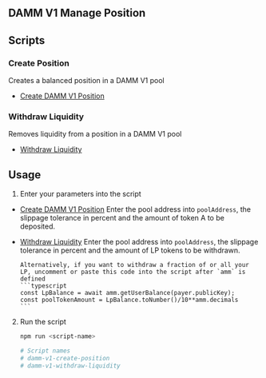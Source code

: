 ## DAMM V1 Manage Position

## Scripts

### Create Position

Creates a balanced position in a DAMM V1 pool

- [Create DAMM V1 Position](./src/create-position.ts)

### Withdraw Liquidity

Removes liquidity from a position in a DAMM V1 pool

- [Withdraw Liquidity](./src/withdraw-liquidity.ts)

## Usage

1. Enter your parameters into the script

- [Create DAMM V1 Position](./src/create-position.ts) Enter the pool address into `poolAddress`, the
  slippage tolerance in percent and the amount of token A to be deposited.

- [Withdraw Liquidity](./src/withdraw-liquidity.ts) Enter the pool address into `poolAddress`, the
  slippage tolerance in percent and the amount of LP tokens to be withdrawn.

      Alternatively, if you want to withdraw a fraction of or all your LP, uncomment or paste this code into the script after `amm` is defined
      ```typescript
      const LpBalance = await amm.getUserBalance(payer.publicKey);
      const poolTokenAmount = LpBalance.toNumber()/10**amm.decimals
      ```

2. Run the script

   ```bash
   npm run <script-name>

   # Script names
   # damm-v1-create-position
   # damm-v1-withdraw-liquidity
   ```
